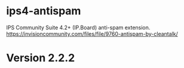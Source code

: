 # ips4-antispam
IPS Community Suite 4.2+ (IP.Board) anti-spam extension.
https://invisioncommunity.com/files/file/9760-antispam-by-cleantalk/
# Version 2.2.2